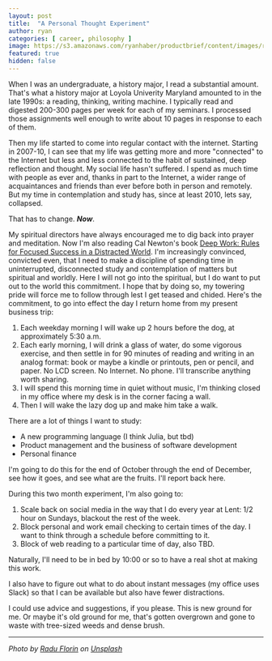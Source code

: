 ```yaml
---
layout: post
title:  "A Personal Thought Experiment"
author: ryan
categories: [ career, philosophy ]
image: https://s3.amazonaws.com/ryanhaber/productbrief/content/images/radu-florin-756283-unsplash.jpg
featured: true
hidden: false
---
```


When I was an undergraduate, a history major, I read a substantial amount. That's what a history major at Loyola Univerity Maryland amounted to in the late 1990s: a reading, thinking, writing machine. I typically read and digested 200-300 pages per week for each of my seminars. I processed those assignments well enough to write about 10 pages in response to each of them.

Then my life started to come into regular contact with the internet. Starting in 2007-10, I can see that my life was getting more and more "connected" to the Internet but less and less connected to the habit of sustained, deep reflection and thought. My social life hasn't suffered. I spend as much time with people as ever and, thanks in part to the Internet, a wider range of acquaintances and friends than ever before both in person and remotely. But my time in contemplation and study has, since at least 2010, lets say, collapsed.

That has to change. _**Now**_.

My spiritual directors have always encouraged me to dig back into prayer and meditation. Now I'm also reading Cal Newton's book [Deep Work: Rules for Focused Success in a Distracted World](https://smile.amazon.com/gp/product/1455586692/). I'm increasingly convinced, convicted even, that I need to make a discipline of spending time in uninterrupted, disconnected study and contemplation of matters but spiritual and worldly. Here I will not go into the spiritual, but I do want to put out to the world this commitment. I hope that by doing so, my towering pride will force me to follow through lest I get teased and chided. Here's the commitment, to go into effect the day I return home from my present business trip:

1. Each weekday morning I will wake up 2 hours before the dog, at approximately 5:30 a.m.
1. Each early morning, I will drink a glass of water, do some vigorous exercise, and then settle in for 90 minutes of reading and writing in an analog format: book or maybe a kindle or printouts, pen or pencil, and paper. No LCD screen. No Internet. No phone. I'll transcribe anything worth sharing.
1. I will spend this morning time in quiet without music, I'm thinking closed in my office where my desk is in the corner facing a wall.
1. Then I will wake the lazy dog up and make him take a walk.

There are a lot of things I want to study:

* A new programming language (I think Julia, but tbd)
* Product management and the business of software development
* Personal finance

I'm going to do this for the end of October through the end of December, see how it goes, and see what are the fruits. I'll report back here.

During this two month experiment, I'm also going to:
1. Scale back on social media in the way that I do every year at Lent: 1/2 hour on Sundays, blackout the rest of the week.
1. Block personal and work email checking to certain times of the day. I want to think through a schedule before committing to it.
1. Block of web reading to a particular time of day, also TBD.

Naturally, I'll need to be in bed by 10:00 or so to have a real shot at making this work.

I also have to figure out what to do about instant messages (my office uses Slack) so that I can be available but also have fewer distractions.

I could use advice and suggestions, if you please. This is new ground for me. Or maybe it's old ground for me, that's gotten overgrown and gone to waste with tree-sized weeds and dense brush.

---

_Photo by [Radu Florin](https://unsplash.com/photos/hKU5dmGfSKY?utm_source=unsplash&utm_medium=referral&utm_content=creditCopyText) on [Unsplash](https://unsplash.com/search/photos/thinking?utm_source=unsplash&utm_medium=referral&utm_content=creditCopyText)_